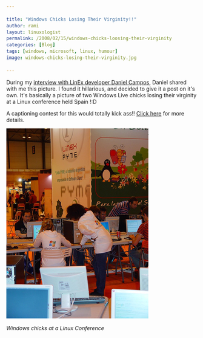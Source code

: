 ```yaml
---

title: "Windows Chicks Losing Their Virginity!!"
author: rami
layout: linuxologist
permalink: /2008/02/15/windows-chicks-loosing-their-virginity
categories: [Blog]
tags: [windows, microsoft, linux, humour]
image: windows-chicks-losing-their-virginity.jpg

---
```


During my [interview with LinEx developer Daniel Campos](/2008/02/07/an-interview-with-spanish-region-extremadura-linux-developer), Daniel shared with me this picture. I found it hillarious, and decided to give it a post on it's own. It's basically a picture of two Windows Live chicks losing their virginity at a Linux conference held Spain !:D


A captioning contest for this would totally kick ass!! [Click here](/2008/02/15/caption-this-and-win) for more details.

![Two Microsoft Employees Using Linux](/assets/images/content/blog/windows-chicks-losing-their-virginity.jpg)

_Windows chicks at a Linux Conference_
